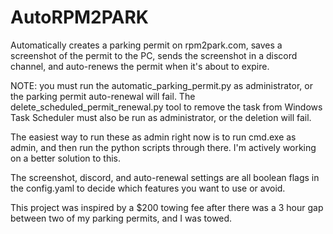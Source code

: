 # AutoRPM2PARK
Automatically creates a parking permit on rpm2park.com,
saves a screenshot of the permit to the PC,
sends the screenshot in a discord channel,
and auto-renews the permit when it's about to expire.

NOTE: you must run the automatic_parking_permit.py as
administrator, or the parking permit auto-renewal will fail.
The delete_scheduled_permit_renewal.py tool to remove the
task from Windows Task Scheduler must also be run as
administrator, or the deletion will fail.

The easiest way to run these as admin right now is to
run cmd.exe as admin, and then run the python scripts through
there. I'm actively working on a better solution to this.

The screenshot, discord, and auto-renewal settings are all
boolean flags in the config.yaml to decide which features
you want to use or avoid.

This project was inspired by a $200 towing fee after there was a
3 hour gap between two of my parking permits, and I was towed.

